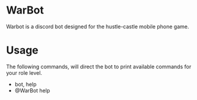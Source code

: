 # WarBot
Warbot is a discord bot designed for the hustle-castle mobile phone game.


# Usage

The following commands, will direct the bot to print available commands for your role level.
* bot, help
* @WarBot help
